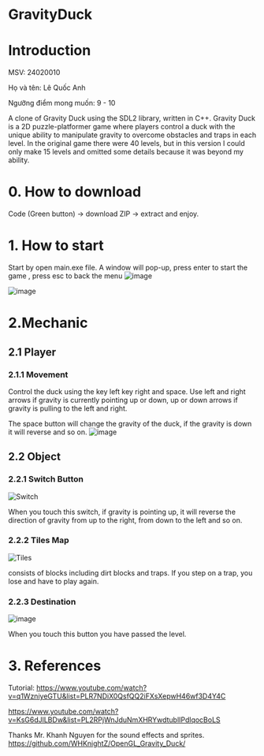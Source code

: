 # GravityDuck
# Introduction
MSV: 24020010

Họ và tên: Lê Quốc Anh

Ngưỡng điểm mong muốn: 9 - 10

A clone of Gravity Duck using the SDL2 library, written in C++. Gravity Duck is a 2D puzzle-platformer game where players control a duck with the unique ability to manipulate gravity to overcome obstacles and traps in each level.
In the original game there were 40 levels, but in this version I could only make 15 levels and omitted some details because it was beyond my ability.

# 0. How to download

Code (Green button) -> download ZIP -> extract and enjoy.

# 1. How to start
Start by open main.exe file. A window will pop-up, press enter to start the game , press esc to back the menu 
![image](https://github.com/user-attachments/assets/2adc7075-3833-46d9-80f7-56d035b3897d)


![image](https://github.com/user-attachments/assets/972aed87-0e83-47c6-856f-016e127c39a7)


# 2.Mechanic
## 2.1 Player
### 2.1.1 Movement
Control the duck using the key left key right and space. Use left and right arrows if gravity is currently pointing up or down, up or down arrows if gravity is pulling to the left and right.

The space button will change the gravity of the duck, if the gravity is down it will reverse and so on.
![image](https://github.com/user-attachments/assets/3b4b05e3-fa4d-4ca2-9c23-26a50a4dda78)
## 2.2 Object
### 2.2.1 Switch Button
![Switch](https://github.com/user-attachments/assets/41e2f1d4-9a31-4040-a216-ffa20388e20f)

When you touch this switch, if gravity is pointing up, it will reverse the direction of gravity from up to the right, from down to the left and so on.
### 2.2.2 Tiles Map
![Tiles](https://github.com/user-attachments/assets/0ce9635f-af1d-43fa-b50b-f9a469f93c88)

consists of blocks including dirt blocks and traps. If you step on a trap, you lose and have to play again.
### 2.2.3 Destination

![image](https://github.com/user-attachments/assets/5383eea8-3bb5-48d0-9542-80db6412360f)


When you touch this button you have passed the level.

# 3. References
Tutorial:
https://www.youtube.com/watch?v=q1WzniyeGTU&list=PLR7NDiX0QsfQQ2iFXsXepwH46wf3D4Y4C

https://www.youtube.com/watch?v=KsG6dJlLBDw&list=PL2RPjWnJduNmXHRYwdtublIPdlqocBoLS

Thanks Mr. Khanh Nguyen for the sound effects and sprites.
https://github.com/WHKnightZ/OpenGL_Gravity_Duck/


